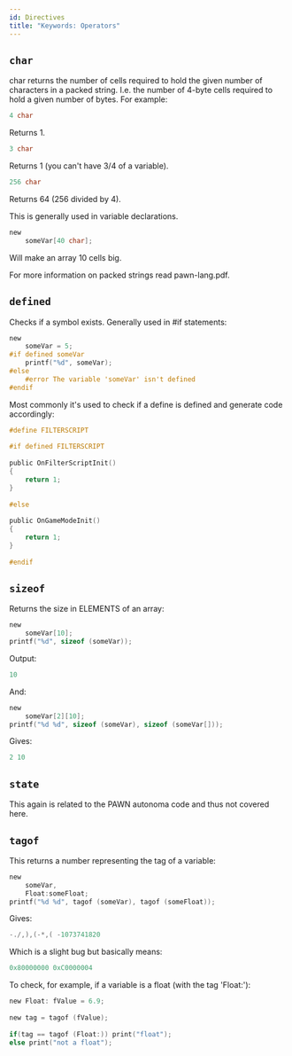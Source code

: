```yaml
---
id: Directives
title: "Keywords: Operators"
---
```


## `char`

char returns the number of cells required to hold the given number of characters in a packed string. I.e. the number of 4-byte cells required to hold a given number of bytes. For example:
```c
4 char
```

Returns 1.

```c
3 char
```

Returns 1 (you can't have 3/4 of a variable).

```c
256 char
```

Returns 64 (256 divided by 4).

This is generally used in variable declarations.

```c
new
	someVar[40 char];
```

Will make an array 10 cells big.

For more information on packed strings read pawn-lang.pdf.

## `defined`

Checks if a symbol exists. Generally used in #if statements:
```c
new
	someVar = 5;
#if defined someVar
	printf("%d", someVar);
#else
	#error The variable 'someVar' isn't defined
#endif
```

Most commonly it's used to check if a define is defined and generate code accordingly:
```c
#define FILTERSCRIPT
 
#if defined FILTERSCRIPT
 
public OnFilterScriptInit()
{
    return 1;
}
 
#else
 
public OnGameModeInit()
{
    return 1;
}
 
#endif
```

## `sizeof`

Returns the size in ELEMENTS of an array:
```c
new
	someVar[10];
printf("%d", sizeof (someVar));
```

Output:
```c
10
```

And:
```c
new
	someVar[2][10];
printf("%d %d", sizeof (someVar), sizeof (someVar[]));
```

Gives:
```c
2 10
```

## `state`

This again is related to the PAWN autonoma code and thus not covered here.

## `tagof`

This returns a number representing the tag of a variable:
```c
new
	someVar,
	Float:someFloat;
printf("%d %d", tagof (someVar), tagof (someFloat));
```

Gives:
```c
-./,),(-*,( -1073741820
```

Which is a slight bug but basically means:
```c
0x80000000 0xC0000004
```

To check, for example, if a variable is a float (with the tag 'Float:'):
```c
new Float: fValue = 6.9;
 
new tag = tagof (fValue);
 
if(tag == tagof (Float:)) print("float");
else print("not a float");
```